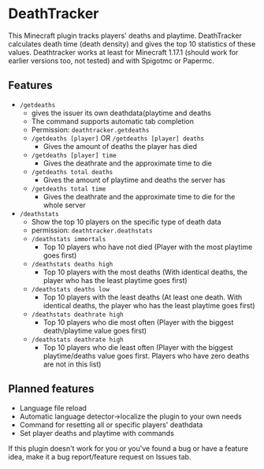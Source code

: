 # DeathTracker
This Minecraft plugin tracks players' deaths and playtime. DeathTracker calculates death time (death density) and gives the top 10 statistics of these values.
Deathtracker works at least for Minecraft 1.17.1 (should work for earlier versions too, not tested) and with Spigotmc or Papermc.

## Features
- `/getdeaths`
  - gives the issuer its own deathdata(playtime and deaths
  - The command supports automatic tab completion
  - Permission: `deathtracker.getdeaths`
  - `/getdeaths [player]` OR `/getdeaths [player] deaths` 
    - Gives the amount of deaths the player has died
  - `/getdeaths [player] time`
    - Gives the deathrate and the approximate time to die
  - `/getdeaths total deaths`
    - Gives the amount of playtime and deaths the server has
  - `/getdeaths total time`
    - Gives the deathrate and the approximate time to die for the whole server
- `/deathstats`
  - Show the top 10 players on the specific type of death data
  - permission: `deathtracker.deathstats`
  - `/deathstats immortals`
    - Top 10 players who have not died (Player with the most playtime goes first)
  - `/deathstats deaths high`
    - Top 10 players with the most deaths (With identical deaths, the player who has the least playtime goes first)
  - `/deathstats deaths low`
    - Top 10 players with the least deaths (At least one death. With identical deaths, the player who has the least playtime goes first)
  - `/deathstats deathrate high` 
    - Top 10 players who die most often (Player with the biggest death/playtime value goes first)
  - `/deathstats deathrate high` 
    - Top 10 players who die least often (Player with the biggest playtime/deaths value goes first. Players who have zero deaths are not in this list)

## Planned features
- Language file reload
- Automatic language detector→localize the plugin to your own needs
- Command for resetting all or specific players' deathdata
- Set player deaths and playtime with commands


If this plugin doesn't work for you or you've found a bug or have a feature idea, make it a bug report/feature request on Issues tab. 
